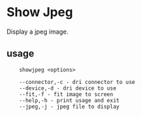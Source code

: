 # Show Jpeg

Display a jpeg image.

## usage
        showjpeg <options>

        --connector,-c - dri connector to use
        --device,-d - dri device to use
        --fit,-f - fit image to screen
        --help,-h - print usage and exit
        --jpeg,-j - jpeg file to display

